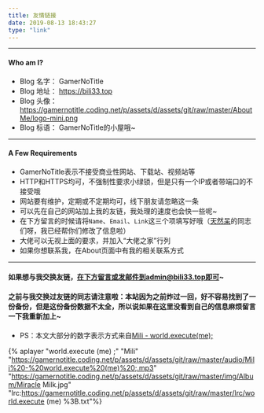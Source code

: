```yaml
---
title: 友情链接
date: 2019-08-13 18:43:27
type: "link"
---
```


---

#### Who am I?

- Blog 名字： GamerNoTitle
- Blog 地址： https://bili33.top
- Blog 头像： https://gamernotitle.coding.net/p/assets/d/assets/git/raw/master/AboutMe/logo-mini.png
- Blog 标语： GamerNoTitle的小屋哦~

------

#### A Few Requirements

- GamerNoTitle表示不接受商业性网站、下载站、视频站等
- HTTP和HTTPS均可，不强制性要求小绿锁，但是只有一个IP或者带端口的不接受哦
- 网站要有维护，定期或不定期均可，线下朋友请忽略这一条
- 可以先在自己的网站加上我的友链，我处理的速度也会快一些呢~
- 在下方留言的时候请将``Name``、``Email``、``Link``这三个项填写好哦（[天然呆](https://zh.moegirl.org/天然呆)的同志们呀，我已经帮你们修改了信息啦）
- 大佬可以无视上面的要求，并加入“大佬之家”行列
- 如果你想联系我，在About页面中有我的相关联系方式

------

#### 如果想与我交换友链，在下方留言或发邮件到admin@bili33.top即可~

#### 之前与我交换过友链的同志请注意啦：本站因为之前炸过一回，好不容易找到了一份备份，但是这份备份数据不太全，所以说如果在这里没看到自己的信息麻烦留言一下我重新加上~

- PS：本文大部分的数字表示方式来自[Mili - world.execute(me);](https://music.163.com/#/song?id=435278010)

{% aplayer "world.execute (me) ;" "Mili" "https://gamernotitle.coding.net/p/assets/d/assets/git/raw/master/audio/Mili%20-%20world.execute%20(me)%20;.mp3" "https://gamernotitle.coding.net/p/assets/d/assets/git/raw/master/img/Album/Miracle Milk.jpg" "lrc:https://gamernotitle.coding.net/p/assets/d/assets/git/raw/master/lrc/world.execute (me) %3B.txt"%}

